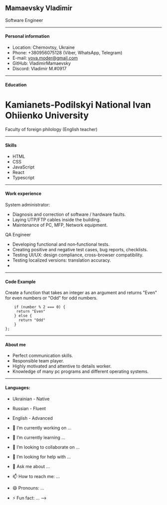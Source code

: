 ## Mamaevsky Vladimir
Software Engineer

---

#### Personal information

- Location: Chernovtsy, Ukraine
- Phone: +380956075128 (Viber, WhatsApp, Telegram)
- E-mail: vova.moder@gmail.com
- GitHub: VladimirMamaevsky
- Discord: Vladimir M.#0917

---
#### Education

# Kamianets-Podilskyi National Ivan Ohiienko University
Faculty of foreign philology (English teacher)

---

#### Skills

- HTML
- CSS
- JavaScript
- React
- Typescript
---

#### Work experience

System administrator:

- Diagnosis and correction of software / hardware faults.
- Laying UTP/FTP cables inside the building.
- Maintenance of PC, MFP, Network equipment.

QA Engineer
- Developing functional and non‑functional tests.
- Creating positive and negative test cases, bug reports, checklists.
- Testing UI/UX: design compliance, cross-browser compatibility.
- Testing localized versions: translation accuracy.       
-                                 
---

#### Code Example

Create a function that takes an integer as an argument and returns "Even" for even numbers or "Odd" for odd numbers.

```function even_or_odd(number) {
    if (number % 2 === 0) {
     return "Even"
    } else {
      return "Odd"
    }
};
```

---
#### About me

- Perfect communication skills.
- Responsible team player.
- Highly motivated and attentive to details worker.
- Knowledge of many pc programs and different operating systems.

---

#### Languages:

- Ukrainian - Native
- Russian - Fluent
- English - Advanced


- 🔭 I’m currently working on ...
- 🌱 I’m currently learning ...
- 👯 I’m looking to collaborate on ...
- 🤔 I’m looking for help with ...
- 💬 Ask me about ...
- 📫 How to reach me: ...
- 😄 Pronouns: ...
- ⚡ Fun fact: ...
-->
